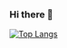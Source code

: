 ### Hi there 👋

[![Top Langs](https://github-readme-stats.vercel.app/api/top-langs/?username=champnc&layout=compact)](https://github.com/anuraghazra/github-readme-stats)
<!--
**champnc/champnc** is a ✨ _special_ ✨ repository because its `README.md` (this file) appears on your GitHub profile.

Here are some ideas to get you started:

- 🔭 I’m currently working on ...
- 🌱 I’m currently learning ...
- 👯 I’m looking to collaborate on ...
- 🤔 I’m looking for help with ...
- 💬 Ask me about ...
- 📫 How to reach me: ...
- 😄 Pronouns: ...
- ⚡ Fun fact: ...
-->
